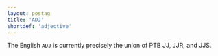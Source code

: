 ```yaml
---
layout: postag
title: 'ADJ'
shortdef: 'adjective'
---
```


The English `ADJ` is currently precisely the union of PTB JJ, JJR, and JJS.
<!-- Interlanguage links updated Po lis 14 15:34:28 CET 2022 -->
